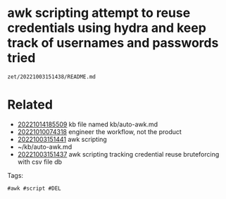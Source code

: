 # awk scripting attempt to reuse credentials using hydra and keep track of usernames and passwords tried

` zet/20221003151438/README.md `

# Related

- [20221014185509](/zet/20221014185509/README.md) kb file named kb/auto-awk.md
- [20221010074318](/zet/20221010074318/README.md) engineer the workflow, not the product
- [20221003151441](/zet/20221003151441/README.md) awk scripting
- ~/kb/auto-awk.md
- [20221003151437](/zet/20221003151437/README.md) awk scripting tracking credential reuse bruteforcing with csv file db

Tags:

    #awk #script #DEL
